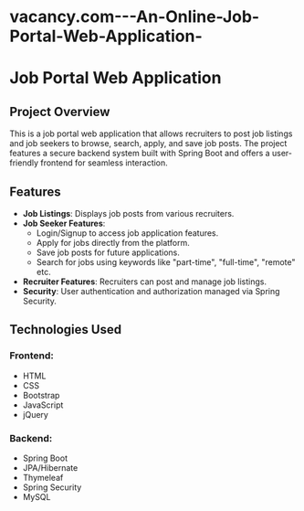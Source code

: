 ﻿# vacancy.com---An-Online-Job-Portal-Web-Application-

# Job Portal Web Application

## Project Overview
This is a job portal web application that allows recruiters to post job listings and job seekers to browse, search, apply, and save job posts. The project features a secure backend system built with Spring Boot and offers a user-friendly frontend for seamless interaction.

## Features
- **Job Listings**: Displays job posts from various recruiters.
- **Job Seeker Features**:
  - Login/Signup to access job application features.
  - Apply for jobs directly from the platform.
  - Save job posts for future applications.
  - Search for jobs using keywords like "part-time", "full-time", "remote" etc.
- **Recruiter Features**: Recruiters can post and manage job listings.
- **Security**: User authentication and authorization managed via Spring Security.

## Technologies Used

### Frontend:
- HTML
- CSS
- Bootstrap
- JavaScript
- jQuery

### Backend:
- Spring Boot
- JPA/Hibernate
- Thymeleaf
- Spring Security
- MySQL

